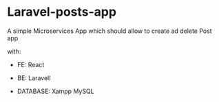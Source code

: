 # Laravel-posts-app

A simple Microservices App which should allow to create ad delete Post app

with:

* FE:  React

* BE: Laravell 

* DATABASE: Xampp MySQL
